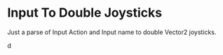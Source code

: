 # Input To Double Joysticks

Just a parse of Input Action and Input name to double Vector2 joysticks.

d